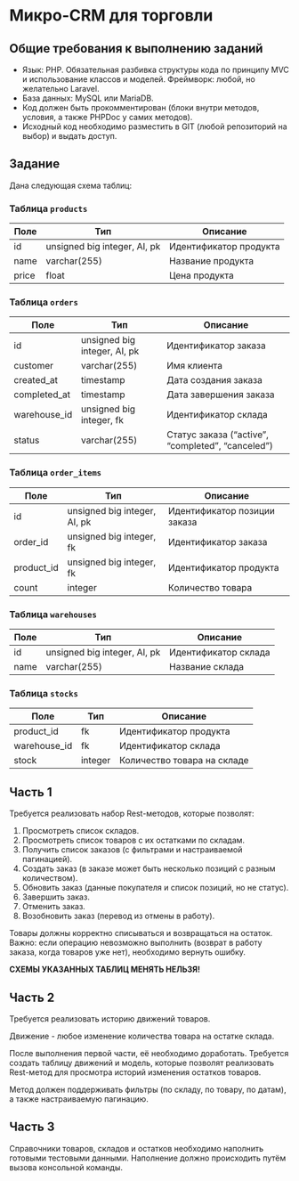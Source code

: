 # Микро-CRM для торговли

## Общие требования к выполнению заданий
- Язык: PHP. Обязательная разбивка структуры кода по принципу MVC и использование классов и моделей. Фреймворк: любой, но желательно Laravel.
- База данных: MySQL или MariaDB.
- Код должен быть прокомментирован (блоки внутри методов, условия, а также PHPDoc у самих методов).
- Исходный код необходимо разместить в GIT (любой репозиторий на выбор) и выдать доступ.

## Задание
Дана следующая схема таблиц:

### Таблица `products`
| Поле | Тип | Описание |
|------|-----|----------|
| id | unsigned big integer, AI, pk | Идентификатор продукта |
| name | varchar(255) | Название продукта |
| price | float | Цена продукта |

### Таблица `orders`
| Поле | Тип | Описание |
|------|-----|----------|
| id | unsigned big integer, AI, pk | Идентификатор заказа |
| customer | varchar(255) | Имя клиента |
| created_at | timestamp | Дата создания заказа |
| completed_at | timestamp | Дата завершения заказа |
| warehouse_id | unsigned big integer, fk | Идентификатор склада |
| status | varchar(255) | Статус заказа (“active”, “completed”, “canceled”) |

### Таблица `order_items`
| Поле | Тип | Описание |
|------|-----|----------|
| id | unsigned big integer, AI, pk | Идентификатор позиции заказа |
| order_id | unsigned big integer, fk | Идентификатор заказа |
| product_id | unsigned big integer, fk | Идентификатор продукта |
| count | integer | Количество товара |

### Таблица `warehouses`
| Поле | Тип | Описание |
|------|-----|----------|
| id | unsigned big integer, AI, pk | Идентификатор склада |
| name | varchar(255) | Название склада |

### Таблица `stocks`
| Поле | Тип | Описание |
|------|-----|----------|
| product_id | fk | Идентификатор продукта |
| warehouse_id | fk | Идентификатор склада |
| stock | integer | Количество товара на складе |

## Часть 1
Требуется реализовать набор Rest-методов, которые позволят:
1. Просмотреть список складов.
2. Просмотреть список товаров с их остатками по складам.
3. Получить список заказов (с фильтрами и настраиваемой пагинацией).
4. Создать заказ (в заказе может быть несколько позиций с разным количеством).
5. Обновить заказ (данные покупателя и список позиций, но не статус).
6. Завершить заказ.
7. Отменить заказ.
8. Возобновить заказ (перевод из отмены в работу).

Товары должны корректно списываться и возвращаться на остаток. Важно: если операцию невозможно выполнить (возврат в работу заказа, когда товаров уже нет), необходимо вернуть ошибку.

**СХЕМЫ УКАЗАННЫХ ТАБЛИЦ МЕНЯТЬ НЕЛЬЗЯ!**

## Часть 2
Требуется реализовать историю движений товаров.

Движение - любое изменение количества товара на остатке склада.

После выполнения первой части, её необходимо доработать. Требуется создать таблицу движений и модель, которые позволят реализовать Rest-метод для просмотра историй изменения остатков товаров.

Метод должен поддерживать фильтры (по складу, по товару, по датам), а также настраиваемую пагинацию.

## Часть 3
Справочники товаров, складов и остатков необходимо наполнить готовыми тестовыми данными. Наполнение должно происходить путём вызова консольной команды.